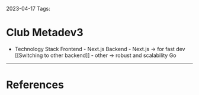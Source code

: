 2023-04-17
Tags:

# Club Metadev3

- Technology Stack
    Frontend
        - Next.js
    Backend
        - Next.js -> for fast dev [[Switching to other backend]] 
        - other -> robust and scalability Go 

---
# References
